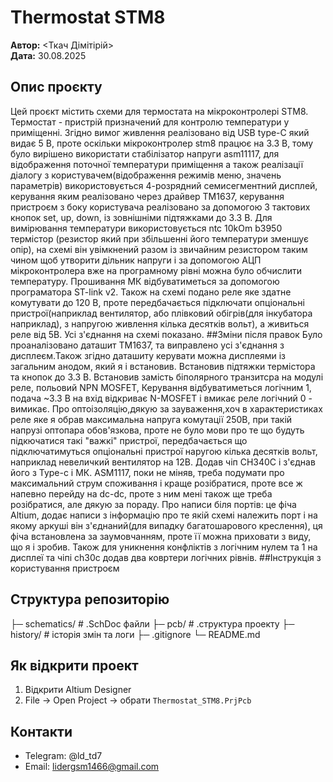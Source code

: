 # Thermostat STM8

**Автор:** <Ткач Дімітірій>  
**Дата:** 30.08.2025  


## Опис проєкту
Цей проєкт містить схеми для термостата на мікроконтролері STM8. Термостат - пристрій призначений для контролю температури у приміщенні. Згідно вимог живлення реалізовано від  USB type-C який видає 5 В, проте оскільки мікроконтролер stm8 працює на 3.3 В, тому було вирішено використати стабілізатор напруги asm11117, для відображення поточної температури приміщення а також реалізації діалогу з користувачем(відображення режимів меню, значень параметрів) використовується 4-розрядний семисегментний дисплей, керування яким реалізовано через драйвер TM1637, керування пристроєм з боку користувача реалізовано за допомогою 3 тактових кнопок set, up, down, із зовнішніми підтяжками до 3.3 В. Для вимірювання температури використовується ntc 10kOm b3950 термістор (резистор який при збільшенні його температури зменшує опір), на схемі він увімкнений разом із звичайним резистором таким чином щоб утворити дільник напруги і за допомогою АЦП  мікроконтролера вже на програмному рівні можна було обчислити температуру. Прошивання МК відбуватиметься за допомогою програматора ST-link v2. Також на схемі подано реле яке здатне комутувати до 120 В, проте передбачається підключати опціональні пристрої(наприклад вентилятор, або плівковий обігрів(для інкубатора наприклад), з напругою живлення кілька десятків вольт), а живиться реле від 5В. Усі з'єднання на схемі показано.
##Зміни після правок
Було проаналізовано даташит TM1637, та виправлено усі з'єднання з дисплеєм.Також згідно даташиту керувати можна дисплеями із загальним анодом, який я і встановив. Встановив підтяжки термістора та кнопок до 3.3 В. Встановив замість біполярного транзитсра на модулі реле, польовий NPN MOSFET, Керування відбуватиметься логічним 1, подача ~3.3 В на вхід відкриває N-MOSFET і вмикає реле логічний 0 - вимикає. Про оптоізоляцію,дякую за зауваження,хоч в характеристиках реле яке я обрав максимальна напруга комутації 250В, при такій напрузі оптопара обов'язкова, проте не було мови про те що будуть підкючатися такі "важкі" пристрої, передбачається що підключатимуться опціональні пристрої наругою кілька десятків вольт, наприклад невеличкий вентилятор на 12В. Додав чіп CH340C і з'єднав його з Type-c і МК. ASM1117, поки не міняв, треба подумати про максимальний струм споживання і краще розібратися, проте все ж напевно перейду на dc-dc, проте з ним мені також ще треба розібратися, але дякую за пораду. Про написи біля портів: це фіча Altium, додає написи з інформацію про те якій схемі належить порт і на якому аркуші він з'єднаний(для випадку багатошарового креслення), ця фіча встановлена за заумовчанням, проте її можна приховати з виду, що я і зробив.
Також для уникнення конфліктів з логічним нулем та 1 на дисплеї та чіпі ch30c додав два ковртери логічних рівнів.
##Інструкція з користування пристроєм

## Структура репозиторію

├─ schematics/ # .SchDoc файли
├─ pcb/ # .структура проекту
├─ history/ # історія змін та логи
├─ .gitignore
└─ README.md

## Як відкрити проект
1. Відкрити Altium Designer  
2. File → Open Project → обрати `Thermostat_STM8.PrjPcb`  


## Контакти
- Telegram: @ld_td7
- Email: <lidergsm1466@gmail.com>
